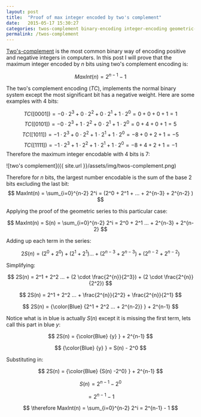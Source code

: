 ```yaml
---
layout: post
title:  "Proof of max integer encoded by two's complement"
date:   2015-05-17 15:30:27
categories: twos-complement binary-encoding integer-encoding geometric-series
permalink: /twos-complement
---
```


[Two's-complement](https://en.wikipedia.org/wiki/Two's_complement) is the most common binary way of encoding positive and negative integers in computers. In this post I will prove that the maximum integer encoded by $n$ bits using two's complement encoding is:

$$
MaxInt(n)=2^{n-1}−1 
$$

The two's complement encoding ($TC$), implements the normal binary system except the most significant bit has a negative weight. Here are some examples with 4 bits:

$$
TC([0001]) = −0 \cdot 2^3 + 0 \cdot 2^2 + 0 \cdot 2^1 + 1 \cdot 2^0 = 0 + 0 + 0 + 1 = 1
$$
$$
TC([0101]) = −0 \cdot 2^3 + 1 \cdot 2^2 + 0 \cdot 2^1 + 1 \cdot 2^0 = 0 + 4 + 0 + 1 = 5
$$
$$
TC([1011]) = −1 \cdot 2^3 + 0 \cdot 2^2 + 1 \cdot 2^1 + 1 \cdot 2^0 = −8 + 0 + 2 + 1 = −5
$$
$$
TC([1111]) = −1 \cdot 2^3 + 1 \cdot 2^2 + 1 \cdot 2^1 + 1 \cdot 2^0 = −8 + 4 + 2 + 1 = −1
$$
Therefore the maximum integer encodable with 4 bits is 7:

![two's complement]({{ site.url }}/assets/img/twos-complement.png)

Therefore for $n$ bits, the largest number encodable is the sum of the base 2 bits excluding the last bit:
$$
MaxInt(n) = \sum_{i=0}^{n-2} 2^i = (2^0 + 2^1 + ... + 2^{n-3} + 2^{n-2} )
$$

Applying the proof of the geometric series to this particular case:

$$
MaxInt(n) = S(n) = \sum_{i=0}^{n-2} 2^i = 2^0 + 2^1 ... + 2^{n-3} + 2^{n-2}
$$

Adding up each term in the series:

$$
2S(n) = (2^0 + 2^0) + (2^1 + 2^1) ... + (2^{n-3} + 2^{n-3}) + (2^{n-2} + 2^{n-2})
$$

Simplifying:

$$
2S(n) = 2^1 + 2^2 ... + (2 \cdot \frac{2^{n}}{2^3}) + (2 \cdot \frac{2^{n}}{2^2})
$$

$$
2S(n) = 2^1 + 2^2 ... + \frac{2^{n}}{2^2} + \frac{2^{n}}{2^1}
$$

$$
2S(n) = {\color{Blue} {2^1 + 2^2 ... + 2^{n-2}} } + 2^{n-1}
$$

Notice what is in blue is actually $S(n)$ except it is missing the first term, lets call this part in blue $y$:

$$
2S(n) = {\color{Blue} {y} } + 2^{n-1}
$$

$$
{\color{Blue} {y} } = S(n) - 2^0
$$

Substituting in:

$$
2S(n) = {\color{Blue} {S(n) -2^0} } + 2^{n-1}
$$

$$
S(n) = 2^{n-1} - 2^0
$$

$$
= 2^{n-1} - 1
$$

$$
\therefore MaxInt(n) = \sum_{i=0}^{n-2} 2^i = 2^{n-1} - 1
$$

<script type="text/x-mathjax-config">
MathJax.Hub.Config({
  tex2jax: {inlineMath: [['$','$'], ['\\(','\\)']]}
});
</script>
<script type="text/javascript" src="https://cdn.mathjax.org/mathjax/latest/MathJax.js?config=TeX-AMS-MML_HTMLorMML"></script>



